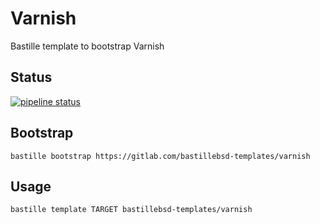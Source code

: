 # Varnish
Bastille template to bootstrap Varnish

## Status
[![pipeline status](https://gitlab.com/bastillebsd-templates/varnish/badges/master/pipeline.svg)](https://gitlab.com/bastillebsd-templates/varnish/commits/master)

## Bootstrap
```shell
bastille bootstrap https://gitlab.com/bastillebsd-templates/varnish
```

## Usage
```shell
bastille template TARGET bastillebsd-templates/varnish
```
